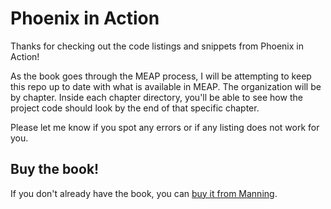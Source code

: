 # Phoenix in Action

Thanks for checking out the code listings and snippets from Phoenix in
Action!

As the book goes through the MEAP process, I will be attempting to
keep this repo up to date with what is available in MEAP. The
organization will be by chapter. Inside each chapter directory, you'll
be able to see how the project code should look by the end of that
specific chapter.

Please let me know if you spot any errors or if any listing does not
work for you.

## Buy the book!

If you don't already have the book, you can [buy it from Manning][pia].

[pia]: https://www.manning.com/books/phoenix-in-action?a_aid=geolessel&a_bid=80a2cec0
